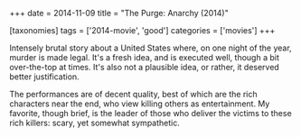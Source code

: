 +++
date = 2014-11-09
title = "The Purge: Anarchy (2014)"

[taxonomies]
tags = ['2014-movie', 'good']
categories = ['movies']
+++

Intensely brutal story about a United States where, on one night of the
year, murder is made legal. It\'s a fresh idea, and is executed well,
though a bit over-the-top at times. It\'s also not a plausible idea, or
rather, it deserved better justification.

The performances are of decent quality, best of which are the rich
characters near the end, who view killing others as entertainment. My
favorite, though brief, is the leader of those who deliver the victims
to these rich killers: scary, yet somewhat sympathetic.
